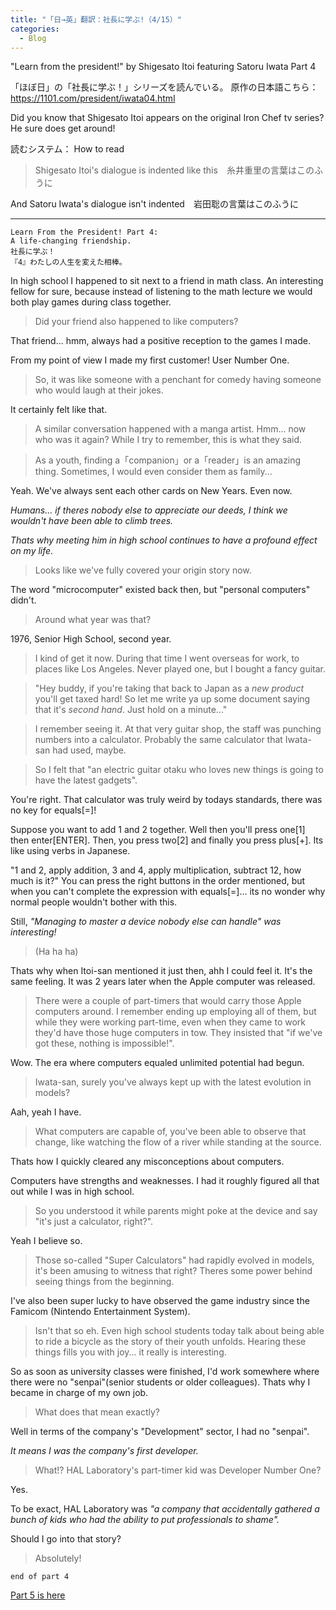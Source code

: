 ```yaml
---  
title: "「日→英」翻訳：社長に学ぶ!（4/15）"
categories:
  - Blog
---
```

"Learn from the president!" by Shigesato Itoi featuring Satoru Iwata Part 4

「ほぼ日」の「社長に学ぶ！」シリーズを読んでいる。
原作の日本語こちら：<https://1101.com/president/iwata04.html>

Did you know that Shigesato Itoi appears on the original Iron Chef tv series? He sure does get around!

読むシステム： How to read

> Shigesato Itoi's dialogue is indented like this　糸井重里の言葉はこのふうに

And Satoru Iwata's dialogue isn't indented　岩田聡の言葉はこのふうに

----
    Learn From the President! Part 4:
    A life-changing friendship.
    社長に学ぶ！
    『4』わたしの人生を変えた相棒。


In high school I happened to sit next to a friend in math class.
An interesting fellow for sure, because instead of listening to the math lecture
we would both play games during class together.

> Did your friend also happened to like computers?

That friend... hmm, always had a positive reception to the games I made.

From my point of view I made my first customer! User Number One.

> So, it was like someone with a penchant for comedy having someone who would 
> laugh at their jokes.

It certainly felt like that.

> A similar conversation happened with a manga artist.
> Hmm... now who was it again? While I try to remember, this is what they said.

> As a youth, finding a「companion」or a「reader」is an amazing thing.
> Sometimes, I would even consider them as family...

Yeah. We've always sent each other cards on New Years. Even now.

*Humans... if theres nobody else to appreciate our deeds, I think we wouldn't have been able to climb trees.*

*Thats why meeting him in high school continues to have a profound effect on my life.*

> Looks like we've fully covered your origin story now.

The word "microcomputer" existed back then, but "personal computers" didn't.

> Around what year was that?

1976, Senior High School, second year.

> I kind of get it now. During that time I went overseas for work,
> to places like Los Angeles. Never played one, but I bought a fancy guitar.

> "Hey buddy, if you're taking that back to Japan as a *new product*
> you'll get taxed hard! So let me write ya up some document saying that it's
> *second hand*. Just hold on a minute..."

> I remember seeing it. At that very guitar shop, the staff was punching numbers
> into a calculator. Probably the same calculator that Iwata-san had used, maybe.

> So I felt that "an electric guitar otaku who loves 
> new things is going to have the latest gadgets".

You're right.
That calculator was truly weird by todays standards, there was no key for equals[=]!

Suppose you want to add 1 and 2 together. Well then you'll press one[1] then enter[ENTER].
Then, you press two[2] and finally you press plus[+]. Its like using verbs in Japanese.

"1 and 2, apply addition, 3 and 4, apply multiplication, subtract 12, how much is it?"
You can press the right buttons in the order mentioned, but when you can't complete the expression with equals[=]...
its no wonder why normal people wouldn't bother with this.

Still, *"Managing to master a device nobody else can handle" was interesting!*

> (Ha ha ha)

Thats why when Itoi-san mentioned it just then, ahh I could feel it.
It's the same feeling. It was 2 years later when the Apple computer was released.

> There were a couple of part-timers that would carry those Apple computers
> around. I remember ending up employing all of them, but while they were working part-time,
> even when they came to work they'd have those huge computers in tow.
> They insisted that "if we've got these, nothing is impossible!".

Wow. The era where computers equaled unlimited potential had begun.

> Iwata-san, surely you've always kept up with the latest evolution in models?

Aah, yeah I have.

> What computers are capable of, you've been able to observe that change,
> like watching the flow of a river while standing at the source.

Thats how I quickly cleared any misconceptions about computers.

Computers have strengths and weaknesses. I had it roughly figured all that out 
while I was in high school.

> So you understood it while parents might poke at 
> the device and say "it's just a calculator, right?".

Yeah I believe so.

> Those so-called "Super Calculators" had rapidly evolved in models, it's been 
> amusing to witness that right? 
> Theres some power behind seeing things from the beginning.

I've also been super lucky to have observed the game industry since the Famicom (Nintendo Entertainment System).

> Isn't that so eh.
> Even high school students today talk about being able to ride a bicycle
> as the story of their youth unfolds.
> Hearing these things fills you with joy... it really is interesting.

So as soon as university classes were finished, I'd work somewhere where there were
no "senpai"(senior students or older colleagues).
Thats why I became in charge of my own job.

> What does that mean exactly?

Well in terms of the company's "Development" sector, I had no "senpai".

*It means I was the company's first developer.*

> What!? HAL Laboratory's part-timer kid was Developer Number One?

Yes.

To be exact, HAL Laboratory was *"a company that accidentally gathered a bunch 
of kids who had the ability to put professionals to shame".*

Should I go into that story?

> Absolutely!

    end of part 4

<a href="/blog/2020/08/24/Learn-From-President-Iwata-5.html"> Part 5 is here </a>